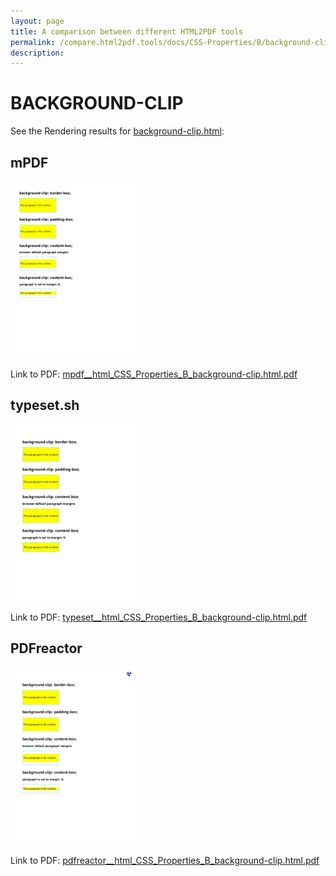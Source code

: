```yaml
---
layout: page
title: A comparison between different HTML2PDF tools
permalink: /compare.html2pdf.tools/docs/CSS-Properties/B/background-clip/
description: 
---
```


# BACKGROUND-CLIP

See the Rendering results for [background-clip.html](/html/CSS%20Properties/B/background-clip.html):

## mPDF
![](mpdf__html_CSS_Properties_B_background-clip.html.png) 

Link to PDF: [mpdf__html_CSS_Properties_B_background-clip.html.pdf](mpdf__html_CSS_Properties_B_background-clip.html.pdf)

## typeset.sh
![](typeset__html_CSS_Properties_B_background-clip.html.png) 

Link to PDF: [typeset__html_CSS_Properties_B_background-clip.html.pdf](typeset__html_CSS_Properties_B_background-clip.html.pdf)

## PDFreactor
![](pdfreactor__html_CSS_Properties_B_background-clip.html.png) 

Link to PDF: [pdfreactor__html_CSS_Properties_B_background-clip.html.pdf](pdfreactor__html_CSS_Properties_B_background-clip.html.pdf)
